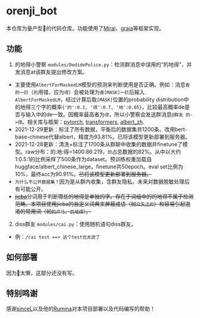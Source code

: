 # orenji_bot

本仓库为量产型🍊的代码仓库。功能使用了[Mirai](https://github.com/mamoe/mirai)、[graia](https://github.com/GraiaProject/Application)等框架实现。

## 功能
1. 的地得小警察 `modules/DedidePolice.py`：检测群消息中误用的“的地得”，并发消息at该群友提出修改方案。
- 主要使用`AlbertForMaskedLM`模型的预测来判断使用是否正确。例如：消息`香的一匹`（`的`用错，应为`得`）会被处理为`香[MASK]一匹`后输入`AlbertForMaskedLM`，经过计算后取`[MASK]`位置的probability distribution中的地得三个字的概率`{'的':0.1, '得':0.7, '地':0.05}`，比较最高概率de是否与输入中的de一致。因概率最高者为`得`，所以小警察会发送群消息`@群友 的->得`。相关库与框架：[pytorch](https://github.com/pytorch/pytorch), [transformers](https://github.com/huggingface/transformers), [albert_zh](https://github.com/brightmart/albert_zh).
- 2021-12-29更新：标注了所有数据，平衡后的数据集共1200条。改用bert-base-chinese代替albert，精度为93.81%。已将该模型更新部署到服务器。
- 2021-12-28更新：清洗+标注了1700条从群聊中收集的数据并finetune了模型。raw分布：的:地:得=1400:86:219，`的`占总数据的82%。从中以大约1:0.5:1的比例采样了500条作为dataset。预训练权重加载自huggface/albert_chinese_large，finetune共50epoch。eval set比例为10%，最终acc为90.91%。~~已将该模型更新部署到服务器。~~
- `为什么不公开数据集？`因为是从群内收集，含群友隐私。未来对数据脱敏处理后有可能公开。
- ~~[jieba](https://github.com/fxsjy/jieba)~~分词用于判断哪~~些的地得是单独的字。存在于词组中的的地得不属于检测范畴。本项目使用jieba的自定义词典来屏蔽成语（如`众矢之的`）和容易引起混淆的常用词（如`的卢马`、`的地得`）。~~

2. diss群友 `modules/cai.py`：使用随机语句diss群友。
- 例：`/cai test ==> 这个test也太逊了`

## 如何部署
因为🍊太懒，这部分还没有写。

## 特别鸣谢
感谢[sinceL](https://github.com/vayske)以及他的[Rumina](https://github.com/vayske/Rumina)对本项目部署以及代码编写的帮助！
